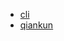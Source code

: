* [cli](view/web/single-spa/create-single-spa.md)
* [qiankun](view/web/single-spa/single-spa-qiankun.md)
